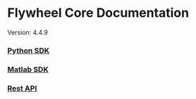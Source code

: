 # Flywheel Core Documentation
Version: 4.4.9

### [Python SDK](python/)

### [Matlab SDK](matlab/)

### [Rest API](swagger/index.html)


